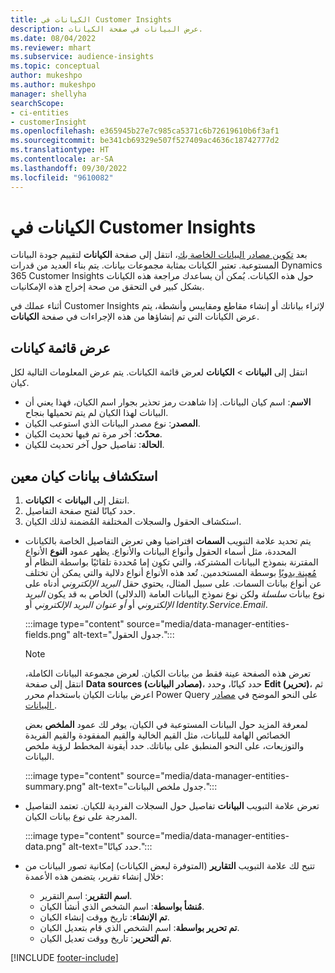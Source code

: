 ```yaml
---
title: الكيانات في Customer Insights
description: عرض البيانات في صفحة الكيانات.
ms.date: 08/04/2022
ms.reviewer: mhart
ms.subservice: audience-insights
ms.topic: conceptual
author: mukeshpo
ms.author: mukeshpo
manager: shellyha
searchScope:
- ci-entities
- customerInsight
ms.openlocfilehash: e365945b27e7c985ca5371c6b72619610b6f3af1
ms.sourcegitcommit: be341cb69329e507f527409ac4636c18742777d2
ms.translationtype: HT
ms.contentlocale: ar-SA
ms.lasthandoff: 09/30/2022
ms.locfileid: "9610082"
---
```

# <a name="entities-in-customer-insights"></a>الكيانات في Customer Insights

بعد [تكوين مصادر البيانات الخاصة بك](data-sources.md)، انتقل إلى صفحة **الكيانات** لتقييم جودة البيانات المستوعبة. تعتبر الكيانات بمثابة مجموعات بيانات. يتم بناء العديد من قدرات Dynamics 365 Customer Insights حول هذه الكيانات. يُمكن أن يساعدك مراجعة هذه الكيانات بشكل كبير في التحقق من صحة إخراج هذه الإمكانيات. 

أثناء عملك في Customer Insights لإثراء بياناتك أو إنشاء مقاطع ومقاييس وأنشطة، يتم عرض الكيانات التي تم إنشاؤها من هذه الإجراءات في صفحة **الكيانات**.

## <a name="view-a-list-of-entities"></a>عرض قائمة كيانات

انتقل إلى **البيانات** > **الكيانات** لعرض قائمة الكيانات. يتم عرض المعلومات التالية لكل كيان.

- **الاسم**: اسم كيان البيانات. إذا شاهدت رمز تحذير بجوار اسم الكيان، فهذا يعني أن البيانات لهذا الكيان لم يتم تحميلها بنجاح.
- **المصدر**: نوع مصدر البيانات الذي استوعب الكيان.
- **محدّث**: آخر مرة تم فيها تحديث الكيان.
- **الحالة**: تفاصيل حول آخر تحديث للكيان.

## <a name="explore-a-specific-entitys-data"></a>استكشاف بيانات كيان معين

1. انتقل إلى **البيانات** > **الكيانات**.
1. حدد كيانًا لفتح صفحة التفاصيل.  
1. استكشاف الحقول والسجلات المختلفة المُضمنة لذلك الكيان.

- يتم تحديد علامة التبويب **السمات** افتراضيا وهي تعرض التفاصيل الخاصة بالكيانات المحددة، مثل أسماء الحقول وأنواع البيانات والأنواع. يظهر عمود **النوع** الأنواع المقترنة بنموذج البيانات المشتركة، والتي تكون إما مُحددة تلقائيًا بواسطة النظام أو [مُعينة يدويًا](map-entities.md) بوسطة المستخدمين. تُعد هذه الأنواع أنواع دلالية والتي يمكن أن تختلف عن أنواع بيانات السمات. على سبيل المثال، يحتوي حقل *البريد الإلكتروني* أدناه على نوع بيانات *سلسلة* ولكن نوع نموذج البيانات العامة (الدلالي) الخاص به قد يكون *البريد الإلكتروني* أو *أو عنوان البريد الإلكتروني* أو *Identity.Service.Email*.

   :::image type="content" source="media/data-manager-entities-fields.png" alt-text="جدول الحقول.":::

   > [!NOTE]
   > تعرض هذه الصفحة عينة فقط من بيانات الكيان. لعرض مجموعة البيانات الكاملة، انتقل إلى صفحة **Data sources (مصادر البيانات)**، حدد كيانًا، وحدد **Edit (تحرير)**، ثم اعرض بيانات الكيان باستخدام محرر Power Query على النحو الموضح في [مصادر البيانات ](data-sources.md).

   لمعرفة المزيد حول البيانات المستوعبة في الكيان، يوفر لك عمود **الملخص** بعض الخصائص الهامة للبيانات، مثل القيم الخالية والقيم المفقودة والقيم الفريدة والتوزيعات، على النحو المنطبق على بياناتك. حدد أيقونة المخطط لرؤية ملخص البيانات.

   :::image type="content" source="media/data-manager-entities-summary.png" alt-text="جدول ملخص البيانات.":::

- تعرض علامة التبويب **البيانات** تفاصيل حول السجلات الفردية للكيان. تعتمد التفاصيل المدرجة على نوع بيانات الكيان.

   :::image type="content" source="media/data-manager-entities-data.png" alt-text="حدد كيانًا.":::

- تتيح لك علامة التبويب **التقارير** (المتوفرة لبعض الكيانات) إمكانية تصور البيانات من خلال إنشاء تقرير، يتضمن هذه الأعمدة:

  - **اسم التقرير**: اسم التقرير.
  - **مُنشأ بواسطة**: اسم الشخص الذي أنشأ الكيان.
  - **تم الإنشاء**: تاريخ ووقت إنشاء الكيان.
  - **تم تحرير بواسطة**: اسم الشخص الذي قام بتعديل الكيان.
  - **تم التحرير**: تاريخ ووقت تعديل الكيان.

[!INCLUDE [footer-include](includes/footer-banner.md)]
